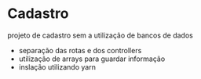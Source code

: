 # Cadastro
projeto de cadastro sem a utilização de bancos de dados

- separação das rotas e dos controllers
- utilização de arrays para guardar informação
- inslação utilizando yarn
